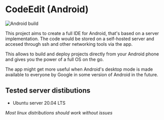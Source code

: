 # CodeEdit (Android)

![Android build](https://github.com/Kwasow/CodeEdit-Android/workflows/Android%20CI/badge.svg)

This project aims to create a full IDE for Android, that's based on a server
 implementation. The code would be stored on a self-hosted server and accesed
 through ssh and other networking tools via the app.

This allows to build and deploy projects directly from your Android phone and
gives you the power of a full OS on the go.

The app might get more useful when Android's desktop mode is made available to
everyone by Google in some version of Android in the future.

## Tested server distibutions

 - Ubuntu server 20.04 LTS

*Most linux distributions should work without issues*
